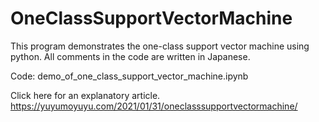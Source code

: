 # OneClassSupportVectorMachine
This program demonstrates the one-class support vector machine using python. All comments in the code are written in Japanese.

Code: demo_of_one_class_support_vector_machine.ipynb

Click here for an explanatory article. https://yuyumoyuyu.com/2021/01/31/oneclasssupportvectormachine/

